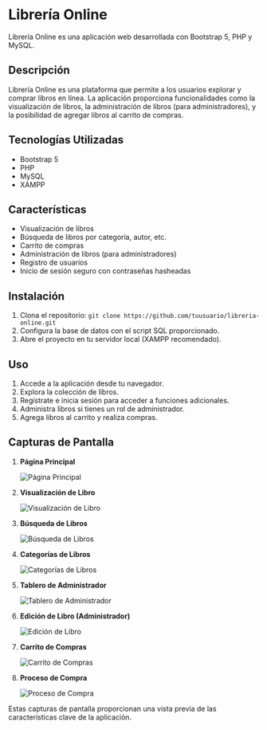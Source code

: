 # Librería Online

Librería Online es una aplicación web desarrollada con Bootstrap 5, PHP y MySQL.

## Descripción

Librería Online es una plataforma que permite a los usuarios explorar y comprar libros en línea. La aplicación proporciona funcionalidades como la visualización de libros, la administración de libros (para administradores), y la posibilidad de agregar libros al carrito de compras.

## Tecnologías Utilizadas

- Bootstrap 5
- PHP
- MySQL
- XAMPP

## Características

- Visualización de libros
- Búsqueda de libros por categoría, autor, etc.
- Carrito de compras
- Administración de libros (para administradores)
- Registro de usuarios
- Inicio de sesión seguro con contraseñas hasheadas

## Instalación

1. Clona el repositorio: `git clone https://github.com/tuusuario/libreria-online.git`
2. Configura la base de datos con el script SQL proporcionado.
3. Abre el proyecto en tu servidor local (XAMPP recomendado).

## Uso

1. Accede a la aplicación desde tu navegador.
2. Explora la colección de libros.
3. Regístrate e inicia sesión para acceder a funciones adicionales.
4. Administra libros si tienes un rol de administrador.
5. Agrega libros al carrito y realiza compras.

## Capturas de Pantalla

1. **Página Principal**

   ![Página Principal](assets/main.png)

2. **Visualización de Libro**

   ![Visualización de Libro](assets/libro.png)

3. **Búsqueda de Libros**

   ![Búsqueda de Libros](assets/buscar.png)

4. **Categorías de Libros**

   ![Categorías de Libros](assets/categorias.png)

5. **Tablero de Administrador**

   ![Tablero de Administrador](assets/tablero.png)

6. **Edición de Libro (Administrador)**

   ![Edición de Libro](assets/editar.png)

7. **Carrito de Compras**

   ![Carrito de Compras](assets/carro.png)

8. **Proceso de Compra**

   ![Proceso de Compra](assets/comprar.png)

Estas capturas de pantalla proporcionan una vista previa de las características clave de la aplicación.
